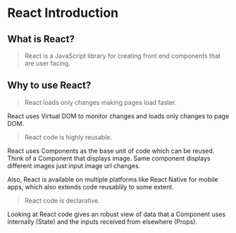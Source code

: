 # React Introduction

## What is React?

> React is a JavaScript library for creating front end components that are user facing.

## Why to use React?

> React loads only changes making pages load faster.

React uses Virtual DOM to monitor changes and loads only changes to page DOM.

> React code is highly reusable.

React uses Components as the base unit of code which can be reused.
Think of a Component that displays image. Same component displays different images just input image url changes.

Also, React is available on multiple platforms like React Native for mobile apps, which also extends code reusablily to some extent.

> React code is declarative.

Looking at React code gives an robust view of data that a Component uses internally (State) and the inputs received from elsewhere (Props).

